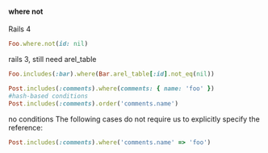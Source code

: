 #### where not

Rails 4
```ruby
Foo.where.not(id: nil)
```

rails 3, still need arel_table
```ruby
Foo.includes(:bar).where(Bar.arel_table[:id].not_eq(nil))
```


```ruby
Post.includes(:comments).where(comments: { name: 'foo' })
#hash-based conditions
Post.includes(:comments).order('comments.name')
```
no conditions
The following cases do not require us to explicitly specify the reference:
```ruby
Post.includes(:comments).where('comments.name' => 'foo')
```



